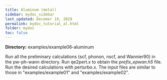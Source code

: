 ```yaml
---
title: Aluminum (metal) 
sidebar: mydoc_sidebar
last_updated: Decemer 19, 2019
permalink: mydoc_tutorial_al.html
folder: mydoc
toc: false
---
```


<div markdown="span" class="alert alert-warning" role="alert"><i class="fa fa-folder fa"></i> <b> Directory:</b> examples/example06-aluminum  </div>

Run all the preliminary calculations (scf, phonon, nscf, and Wannier90) in the pw-ph-wann directory. Run qe2pert.x to obtain the _prefix\_epwan.h5_ file. Run the desired calculations with perturbo.x. The input files are similar to those in "examples/example01" and "examples/example02".





